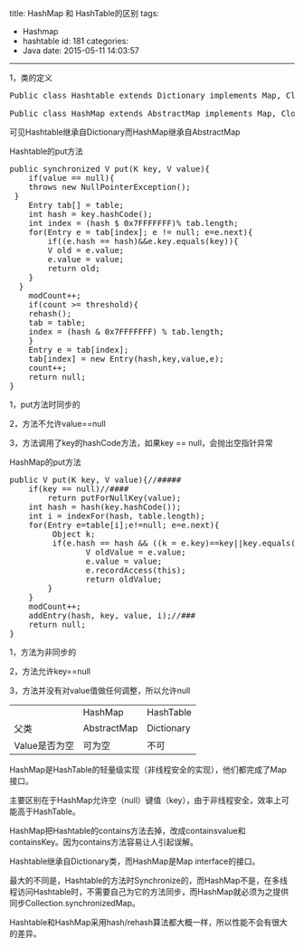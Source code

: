 title: HashMap 和 HashTable的区别
tags:
  - Hashmap
  - hashtable
id: 181
categories:
  - Java
date: 2015-05-11 14:03:57
---

1，类的定义
<pre>Public class Hashtable extends Dictionary implements Map, Cloneable, java.io.Serializable

Public class HashMap extends AbstractMap implements Map, Cloneable, Serializable</pre>
可见Hashtable继承自Dictionary而HashMap继承自AbstractMap

Hashtable的put方法
<pre>public synchronized V put(K key, V value){
    if(value == null){
    throws new NullPointerException();
 }
    Entry tab[] = table;
    int hash = key.hashCode();
    int index = (hash $ 0x7FFFFFFF)% tab.length;
    for(Entry e = tab[index]; e != null; e=e.next){
        if((e.hash == hash)&amp;&amp;e.key.equals(key)){
        V old = e.value;
        e.value = value;
        return old;
    }
  }
    modCount++;
    if(count &gt;= threshold){
    rehash();
    tab = table;
    index = (hash &amp; 0x7FFFFFFF) % tab.length;
    }
    Entry e = tab[index];
    tab[index] = new Entry(hash,key,value,e);
    count++;
    return null;
}</pre>
1，put方法时同步的

2，方法不允许value==null

3，方法调用了key的hashCode方法，如果key == null，会抛出空指针异常

HashMap的put方法
<pre>public V put(K key, V value){//#####
    if(key == null)//####
        return putForNullKey(value);
    int hash = hash(key.hashCode());
    int i = indexFor(hash, table.length);
    for(Entry e=table[i];e!=null; e=e.next){
         Object k;
         if(e.hash == hash &amp;&amp; ((k = e.key)==key||key.equals(k))){
                V oldValue = e.value;
                e.value = value;
                e.recordAccess(this);
                return oldValue;
        }
    }
    modCount++;
    addEntry(hash, key, value, i);//###
    return null;
}</pre>
1，方法为非同步的

2，方法允许key==null

3，方法并没有对value值做任何调整，所以允许null
<table>
<tbody>
<tr>
<td></td>
<td>HashMap</td>
<td>HashTable</td>
</tr>
<tr>
<td>父类</td>
<td>AbstractMap</td>
<td>Dictionary</td>
</tr>
<tr>
<td>Value是否为空</td>
<td>可为空</td>
<td>不可</td>
</tr>
</tbody>
</table>
HashMap是HashTable的轻量级实现（非线程安全的实现），他们都完成了Map接口。

主要区别在于HashMap允许空（null）键值（key），由于非线程安全，效率上可能高于HashTable。

HashMap把Hashtable的contains方法去掉，改成containsvalue和containsKey。因为contains方法容易让人引起误解。

Hashtable继承自Dictionary类，而HashMap是Map interface的接口。

最大的不同是，Hashtable的方法时Synchronize的，而HashMap不是，在多线程访问Hashtable时，不需要自己为它的方法同步，而HashMap就必须为之提供同步Collection.synchronizedMap。

Hashtable和HashMap采用hash/rehash算法都大概一样，所以性能不会有很大的差异。
